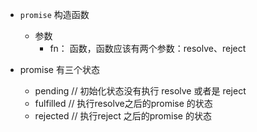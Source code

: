 - `promise` 构造函数
    - 参数
        - fn： 函数，函数应该有两个参数：resolve、reject

- promise 有三个状态
    - pending // 初始化状态没有执行 resolve 或者是 reject
    - fulfilled // 执行resolve之后的promise 的状态
    - rejected  //  执行reject 之后的promise 的状态